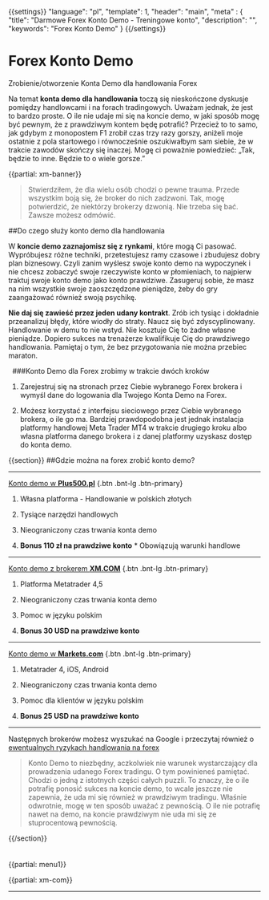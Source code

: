 {{settings}}
  "language": "pl",
  "template": 1,
  "header": "main",
  "meta" : {
    "title": "Darmowe Forex Konto Demo - Treningowe konto",
    "description": "",
    "keywords": "Forex Konto Demo"
  }
{{/settings}}

<div class="row">
<div class="col-md-9" role="main" markdown="1">

# Forex Konto Demo

Zrobienie/otworzenie Konta Demo dla handlowania Forex

Na temat **konta demo dla handlowania** toczą się nieskończone dyskusje pomiędzy handlowcami i na forach tradingowych. Uważam jednak, że jest to bardzo proste. O ile nie udaje mi się na koncie demo, w jaki sposób mogę być pewnym, że z prawdziwym kontem będę potrafić? Przecież to to samo, jak gdybym z monopostem F1 zrobił czas trzy razy gorszy, aniżeli moje ostatnie z pola startowego i równocześnie oszukiwałbym  sam siebie, że w trakcie zawodów skończy się inaczej. Mogę ci poważnie powiedzieć: „Tak, będzie to inne. Będzie to o wiele gorsze.”

{{partial: xm-banner}}

> Stwierdziłem, że dla wielu osób  chodzi o pewne trauma. Przede wszystkim boją się, że broker do nich zadzwoni. Tak, mogę potwierdzić, że niektórzy brokerzy dzwonią. Nie trzeba się bać. Zawsze możesz odmówić.
    
##Do czego służy konto demo dla handlowania

W **koncie demo zaznajomisz się z rynkami**, które mogą Ci pasować. Wypróbujesz różne techniki, przetestujesz ramy czasowe i zbudujesz dobry plan biznesowy. Czyli zanim wyślesz swoje konto demo na wypoczynek i nie chcesz zobaczyć swoje rzeczywiste konto w płomieniach, to najpierw traktuj swoje konto demo jako konto prawdziwe. Zasugeruj sobie, że masz na nim wszystkie swoje zaoszczędzone pieniądze, żeby do gry zaangażować również swoją psychikę.

**Nie daj się zawieść przez jeden udany kontrakt**. Zrób ich tysiąc i dokładnie przeanalizuj błędy, które wiodły do straty. Naucz się być zdyscyplinowany. Handlowanie w demu to nie wstyd. Nie kosztuje Cię to żadne własne pieniądze. Dopiero sukces na trenażerze kwalifikuje Cię do prawdziwego handlowania. Pamiętaj o tym, że bez przygotowania nie można przebiec maraton.

 
###Konto Demo dla Forex zrobimy w trakcie dwóch kroków

1. Zarejestruj się na stronach przez Ciebie wybranego Forex brokera i wymyśl dane do logowania dla Twojego  Konta Demo na Forex.

2. Możesz korzystać z interfejsu sieciowego przez Ciebie wybranego brokera, o ile go ma. Bardziej prawdopodobna jest jednak instalacja platformy handlowej Meta Trader MT4 w trakcie drugiego kroku albo własna platforma danego brokera i z danej platformy uzyskasz dostęp do konta demo. 

{{section}}
##Gdzie można na forex zrobić konto demo?

- - -

[Konto demo w **Plus500.pl**](http://blog.forexsrovnavac.cz/plus500.pl "Plus500.pl") {.btn .bnt-lg .btn-primary}

1. Własna platforma - Handlowanie w polskich złotych

2. Tysiące narzędzi handlowych

3. Nieograniczony czas trwania konta demo

4. **Bonus 110 zł na prawdziwe konto** * Obowiązują warunki handlowe
- - -
[Konto demo z brokerem **XM.COM**](http://blog.forexsrovnavac.cz/xm.pl "XM") {.btn .bnt-lg .btn-primary}

1. Platforma Metatrader 4,5

2. Nieograniczony czas trwania konta demo

3. Pomoc w języku polskim

4. **Bonus 30 USD na prawdziwe konto**
- - -
[Konto demo w **Markets.com**](http://blog.forexsrovnavac.cz/markets.pl "Registrace") {.btn .bnt-lg .btn-primary}

1. Metatrader 4, iOS, Android

2. Nieograniczony czas trwania konta demo

3. Pomoc dla klientów w języku polskim

4. **Bonus 25 USD na prawdziwe konto**
- - -

Następnych brokerów możesz wyszukać na Google i przeczytaj również o [ewentualnych ryzykach handlowania na forex](http://www.forexsrovnavac.cz/pl/w-jaki-sposob-handlowac-na-forex)


>Konto Demo to niezbędny, aczkolwiek nie warunek wystarczający dla prowadzenia udanego Forex tradingu. O tym powinieneś pamiętać. Chodzi o jedną z istotnych części całych puzzli. To znaczy, że o ile potrafię ponosić sukces na koncie demo, to wcale jeszcze nie zapewnia, że uda mi się również w prawdziwym tradingu. Właśnie odwrotnie, mogę w ten sposób uważać z pewnością. O ile nie potrafię nawet na demo, na koncie prawdziwym nie uda mi się ze stuprocentową pewnością. 

{{/section}}



</div>
<div class="col-md-3" markdown="1">
<div class="well" markdown="1" style="margin-top: 2.5em">

{{partial: menu1}}
</div>
{{partial: xm-com}}

- - -


</div>
</div>
